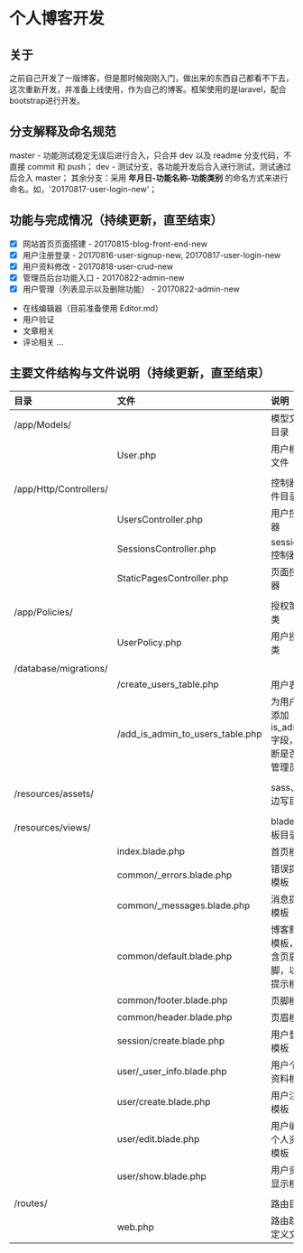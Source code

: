 # 个人博客开发

## 关于
之前自己开发了一版博客，但是那时候刚刚入门，做出来的东西自己都看不下去，这次重新开发，并准备上线使用，作为自己的博客。框架使用的是laravel，配合bootstrap进行开发。

## 分支解释及命名规范
master - 功能测试稳定无误后进行合入，只合并 dev 以及 readme 分支代码，不直接 commit 和 push；
dev - 测试分支，各功能开发后合入进行测试，测试通过后合入 master；
其余分支：采用 **年月日-功能名称-功能类别** 的命名方式来进行命名。如，'20170817-user-login-new'；

## 功能与完成情况（持续更新，直至结束）
- [x] 网站首页页面搭建 - 20170815-blog-front-end-new
- [x] 用户注册登录 - 20170816-user-signup-new, 20170817-user-login-new
- [x] 用户资料修改 - 20170818-user-crud-new
- [x] 管理员后台功能入口 - 20170822-admin-new
- [x] 用户管理（列表显示以及删除功能） - 20170822-admin-new
- 在线编辑器（目前准备使用 Editor.md）
- 用户验证
- 文章相关
- 评论相关
...

## 主要文件结构与文件说明（持续更新，直至结束）
|目录|文件|说明|
|:--|:--|:--|
|/app/Models/||模型文件目录|
||User.php|用户模型文件|
||||
|/app/Http/Controllers/||控制器文件目录|
||UsersController.php|用户控制器|
||SessionsController.php|session控制器|
||StaticPagesController.php|页面控制器|
||||
|/app/Policies/||授权策略类|
||UserPolicy.php|用户授权类|
||||
|/database/migrations/|||
||/create_users_table.php|用户表|
||/add_is_admin_to_users_table.php|为用户表添加 is_admin 字段，判断是否为管理员|
||||
|/resources/assets/||sass、js边写目录|
||||
|/resources/views/||blade模板目录|
||index.blade.php|首页模板|
||common/_errors.blade.php|错误提示模板|
||common/_messages.blade.php|消息提示模板|
||common/default.blade.php|博客默认模板，包含页眉页脚，以及提示模板|
||common/footer.blade.php|页脚模板|
||common/header.blade.php|页眉模板|
||session/create.blade.php|用户登录模板|
||user/_user_info.blade.php|用户个人资料模板|
||user/create.blade.php|用户注册模板|
||user/edit.blade.php|用户编辑个人资料模板|
||user/show.blade.php|用户资料显示模板|
||||
|/routes/||路由目录|
||web.php|路由跳转定义文件|
